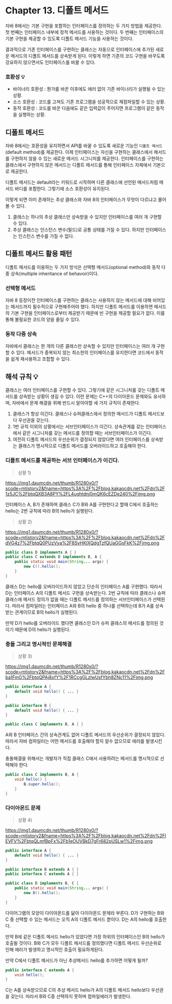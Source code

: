 # Chapter 13. 디폴트 메서드

자바 8에서는 기본 구현을 포함하는 인터페이스를 정의하는 두 가지 방법을 제공한다. 첫 번째는 인터페이스 내부에 정적 메서드를 사용하는 것이다. 두 번째는 인터페이스의 기본 구현을 제공할 수 있도록 디폴트 메서드 기능을 사용하는 것이다.

결과적으로 기존 인터페이스를 구현하는 클래스는 자동으로 인터페이스에 추가된 새로운 메서드의 디폴트 메서드를 상속받게 된다. 이렇게 하면 기존의 코드 구현을 바꾸도록 강요하지 않으면서도 인터페이스를 바꿀 수 있다.

### 호환성 💡

- 바이너리 호환성 : 뭔가를 바꾼 이후에도 에러 없이 기존 바이너리가 실행될 수 있는 상황.
- 소스 호환성 : 코드를 고쳐도 기존 프로그램을 성공적으로 재컴파일할 수 있는 상황.
- 동작 호환성 : 코드를 바꾼 다음에도 같은 입력값이 주어지면 프로그램이 같은 동작을 실행하는 상황.

## 디폴트 메서드

자바 8에서는 호환성을 유지하면서 API를 바꿀 수 있도록 새로운 기능인 `디폴트 메서드`(default method)를 제공한다. 이제 인터페이스는 자신을 구현하는 클래스에서 메서드를 구현하지 않을 수 있는 새로운 메서드 시그니처를 제공한다. 인터페이스를 구현하는 클래스에서 구현하지 않은 메서드는 디폴트 메서드를 통해 인터페이스 자체에서 기본으로 제공한다.

디폴트 메서드는 default라는 키워드로 시작하며 다른 클래스에 선언된 메서드처럼 메서드 바디를 포함한다. 그렇기에 소스 호환성이 유지된다.

이렇게 되면 이미 존재하는 추상 클래스와 자바 8의 인터페이스가 무엇이 다르냐고 물어볼 수 있다.

1. 클래스는 하나의 추상 클래스만 상속받을 수 있지만 인터페이스를 여러 개 구현할 수 있다.
2. 추상 클래스는 인스턴스 변수(필드)로 공통 상태를 가질 수 있다. 하지만 인터페이스는 인스턴스 변수를 가질 수 없다.

## 디폴트 메서드 활용 패턴

디폴트 메서드를 이용하는 두 가지 방식은 선택형 메서드(optional method)와 동작 다중 상속(multiple inheritance of behavoir)이다.

### 선택형 메서드

자바 8 등장이전 인터페이스를 구현하는 클래스는 사용하지 않는 메서드에 대해 비어있는 메서드까지 필수적으로 구현해주어야 했다. 하지만 디폴트 메서드를 이용하면 메서드의 기본 구현을 인터페이스로부터 제공받기 때문에 빈 구현을 제공할 필요가 없다. 이를 통해 불필요한 코드의 양을 줄일 수 있다.

### 동작 다중 상속

자바에서 클래스는 한 개의 다른 클래스만 상속할 수 있지만 인터페이스는 여러 개 구현할 수 있다. 메서드가 중복되지 않는 최소한의 인터페이스를 유지한다면 코드에서 동작을 쉽게 재사용하고 조합할 수 있다.

## 해석 규칙 💡

클래스는 여러 인터페이스를 구현할 수 있다. 그렇기에 같은 시그니처를 갖는 디폴트 메서드를 상속받는 상황이 생길 수 있다. 이런 문제는 C++의 다이아몬드 문제와도 유사하며, 자바에서 문제 해결을 위해 반드시 알아야할 세 가지 규칙이 존재한다.

1. 클래스가 항상 이긴다. 클래스나 슈퍼클래스에서 정의한 메서드가 디폴트 메서드보다 우선권을 갖는다.
2. 1번 규칙 이외의 상황에서는 서브인터페이스가 이긴다. 상속관계를 갖는 인터페이스에서 같은 시그니처를 갖는 메서드를 정의할 때는 서브인터페이스가 이긴다.
3. 여전히 디폴트 메서드의 우선순위가 결정되지 않았다면 여러 인터페이스를 상속받는 클래스가 명시적으로 디폴트 메서드를 오버라이드하고 호출해야 한다.

### 디폴트 메서드를 제공하는 서브 인터페이스가 이긴다.

> 상황 1)
>

https://img1.daumcdn.net/thumb/R1280x0/?scode=mtistory2&fname=https%3A%2F%2Fblog.kakaocdn.net%2Fdn%2F1z5JC%2FbtqQXB3A8PY%2FL4ughtdnj0mQK6cEZDe240%2Fimg.png

인터페이스 A, B가 존재하며 클래스 C가 B와 A를 구현한다고 할때 C에서 호출하는 hello는 2번 규칙에 따라 B의 hello가 실행된다.

> 상황 2)
>

https://img1.daumcdn.net/thumb/R1280x0/?scode=mtistory2&fname=https%3A%2F%2Fblog.kakaocdn.net%2Fdn%2FdVG4z7%2FbtqQ0PUzVya%2F8SvHKlXQdgTzfQUaGGsFkK%2Fimg.png

```java
public class D implements A { }
public class C extends D implements B, A {
	public static void main(String... args) {
		new C().hello();
	}
}

```

클래스 D는 hello를 오버라이드하지 않았고 단순히 인터페이스 A를 구현했다. 따라서 D는 인터페이스 A의 디폴트 메서드 구현을 상속받는다. 2번 규칙에 따라 클래스나 슈퍼클래스에 메서드 정의가 없을 때는 디폴트 메서드를 정의하는 서브인터페이스가 선택된다. 따라서 컴파일러는 인터페이스 A와 B의 hello 중 하나를 선택하는데 B가 A를 상속받는 관계이므로 B의 hello가 실행된다.

만약 D가 hello를 오버라이드 했다면 클래스인 D가 슈퍼 클래스의 메서드를 정의된 것이기 때문에 D의 hello가 실행된다.

### 충돌 그리고 명시적인 문제해결

> 상황 3)
>

https://img1.daumcdn.net/thumb/R1280x0/?scode=mtistory2&fname=https%3A%2F%2Fblog.kakaocdn.net%2Fdn%2Fba1FmG%2FbtqQPAj8xfY%2F1RCcgGLzlwUsfYbh8ZNc11%2Fimg.png

```java
public interface A {
	default void hello() { ... }
}

public interface B {
	default void hello() { ... }
}

public class C implements B, A { }

```

A와 B 인터페이스 간의 상속관계도 없어 디폴트 메서드의 우선순위가 결정되지 않았다. 따라서 자바 컴파일러는 어떤 메서드를 호출해야 할지 알수 없으므로 에러를 발생시킨다.

충돌해결을 위해서는 개발자가 직접 클래스 C에서 사용하려는 메서드를 명시적으로 선택해야 한다.

```java
public class C implements B, A {
	void hello() {
		B.super.hello();
	}
}

```

### 다이아몬드 문제

> 상황 4)
>

https://img1.daumcdn.net/thumb/R1280x0/?scode=mtistory2&fname=https%3A%2F%2Fblog.kakaocdn.net%2Fdn%2FlEVFV%2FbtqQLmfBpFx%2Fb1eOUVBkD7gFr682pUSLw1%2Fimg.png

```java
public interface A {
	default void hello() { ... }
}

public interface B extends A { }
public interface C extends A { }

public class D implements B, C {
	public static void main(String... args) {
		new D().hello();
	}
}

```

다이어그램의 모양이 다이아몬드를 닮아 다이아몬드 문제라 부른다. D가 구현하는 B와 C 중 선택할 수 있는 메서드는 오직 A의 디폴트 메서드 뿐이다. D는 A의 hello를 호출한다.

만약 B에 같은 디폴트 메서드 hello가 있었다면 가장 하위의 인터페이스인 B의 hello가 호출될 것이다. B와 C가 모두 디폴트 메서드를 정의했다면 디폴트 메서드 우선순위로 인해 에러가 발생하고 명시적인 호출이 필요하게된다.

만약 C에서 디폴트 메서드가 아닌 추상메서드 hello를 추가하면 어떻게 될까?

```java
public interface C extends A {
	void hello();
}

```

C는 A를 상속받으므로 C의 추상 메서드 hello가 A의 디폴트 메서드 hello보다 우선권을 갖는다. 따라서 B와 C중 선택하지 못하며 컴파일에러가 발생한다.